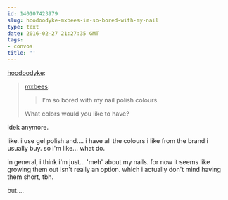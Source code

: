 ```yaml
---
id: 140107423979
slug: hoodoodyke-mxbees-im-so-bored-with-my-nail
type: text
date: 2016-02-27 21:27:35 GMT
tags:
- convos
title: ''
---
```

<p><a class="tumblr_blog" href="http://hoodoodyke.tumblr.com/post/140107296664">hoodoodyke</a>:</p>
<blockquote>
<p><a class="tumblr_blog" href="http://mxbees.tumblr.com/post/140102059764">mxbees</a>:</p>
<blockquote>
<p>I’m so bored with my nail polish colours.</p>
</blockquote>
<p>What colors would you like to have?</p>
</blockquote>

idek anymore.

like. i use gel polish and.... i have all the colours i like from the brand i usually buy. so i'm like... what do.

in general, i think i'm just... 'meh' about my nails. for now it seems like growing them out isn't really an option. which i actually don't mind having them short, tbh.

but....

